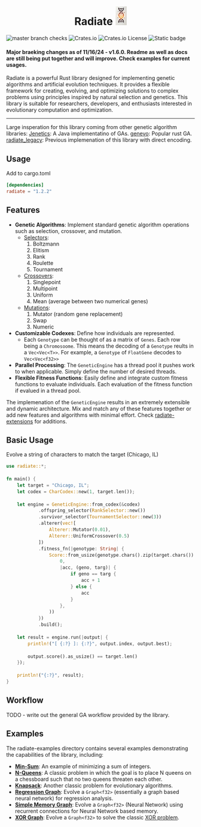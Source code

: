 <h1 align="center">Radiate <img justify="right" height="50" src="/docs/radiate.png"></h1>

![master branch checks][br_ck] ![Crates.io][cl] ![Crates.io License][li] ![Static badge][eg]


[cl]: https://img.shields.io/crates/v/radiate
[br_ck]: https://img.shields.io/github/check-runs/pkalivas/radiate/master
[li]: https://img.shields.io/crates/l/radiate
[eg]: https://img.shields.io/badge/Evolution-Genetics-green

[logo]: /docs/radiate.png 


#### Major braeking changes as of 11/16/24 - v1.6.0. Readme as well as docs are still being put together and will improve. Check examples for current usages.

Radiate is a powerful Rust library designed for implementing genetic algorithms and artificial evolution techniques. It provides a flexible framework for creating, evolving, and optimizing solutions to complex problems using principles inspired by natural selection and genetics. This library is suitable for researchers, developers, and enthusiasts interested in evolutionary computation and optimization.

---

Large insperation for this library coming from other genetic algorithm libraries:
[Jenetics](https://github.com/jenetics/jenetics): A Java implementatino of GAs.
[genevo](https://github.com/innoave/genevo): Popular rust GA.
[radiate_legacy](https://github.com/pkalivas/radiate.legacy): Previous implemenation of this library with direct encoding.

## Usage
Add to cargo.toml
```toml
[dependencies]
radiate = "1.2.2"
```

## Features
* **Genetic Algorithms**: Implement standard genetic algorithm operations such as selection, crossover, and mutation.
  * [Selectors](https://en.wikipedia.org/wiki/Selection_(genetic_algorithm)#:~:text=Boltzmann%20selection,-In%20Boltzmann%20selection&text=The%20temperature%20is%20gradually%20lowered,the%20appropriate%20degree%20of%20diversity.):
      1. Boltzmann
      2. Elitism 
      3. Rank
      4. Roulette
      5. Tournament
   * [Crossovers](https://en.wikipedia.org/wiki/Crossover_(genetic_algorithm)):
      1. Singlepoint
      2. Multipoint
      3. Uniform
      4. Mean (average between two numerical genes)
    * [Mutations](https://en.wikipedia.org/wiki/Mutation_(genetic_algorithm)):
      1. Mutator (random gene replacement)
      2. Swap 
      3. Numeric
* **Customizable Codexes**: Define how individuals are represented.
  * Each ```Genotype``` can be thought of as a matrix of ```Genes```. Each row being a ```Chromosoome```. This means the decoding of a ```Genotype``` reults in a ```Vec<Vec<T>>```. For example, a ```Genotype``` of ```FloatGene``` decodes to ```Vec<Vec<f32>>```
* **Parallel Processing**: The ```GeneticEngine``` has a thread pool it pushes work to when applicable. Simply define the number of desired threads.
* **Flexible Fitness Functions**: Easily define and integrate custom fitness functions to evaluate individuals. Each evaluation of the fitness function if evalued in a thread pool.

The implemenation of the ```GeneticEngine``` results in an extremely extensible and dynamic architecture. Mix and match any of these features together or add new features and algorithms with minimal effort. Check [radiate-extensions](https://github.com/pkalivas/radiate/tree/master/radiate-extensions) for additions.

## Basic Usage
Evolve a string of characters to match the target (Chicago, IL)
```rust
use radiate::*;

fn main() {
    let target = "Chicago, IL";
    let codex = CharCodex::new(1, target.len());

    let engine = GeneticEngine::from_codex(&codex)
            .offspring_selector(RankSelector::new())
            .survivor_selector(TournamentSelector::new(3))
            .alterer(vec![
                Alterer::Mutator(0.01),
                Alterer::UniformCrossover(0.5)
            ])
            .fitness_fn(|genotype: String| {
                Score::from_usize(genotype.chars().zip(target.chars()).fold(
                    0,
                    |acc, (geno, targ)| {
                        if geno == targ {
                            acc + 1
                        } else {
                            acc
                        }
                    },
                ))
            })
            .build();

    let result = engine.run(|output| {
        println!("[ {:?} ]: {:?}", output.index, output.best);

        output.score().as_usize() == target.len()
    });

    println!("{:?}", result);
}
```
## Workflow
TODO - write out the general GA workflow provided by the library.

## Examples
The radiate-examples directory contains several examples demonstrating the capabilities of the library, including:
* **[Min-Sum](https://github.com/pkalivas/radiate/blob/master/radiate-examples/min-sum/src/main.rs)**: An example of minimizing a sum of integers.
* **[N-Queens](https://github.com/pkalivas/radiate/blob/master/radiate-examples/nqueens/src/main.rs)**: A classic problem in which the goal is to place N queens on a chessboard such that no two queens threaten each other.
* **[Knapsack](https://github.com/pkalivas/radiate/blob/master/radiate-examples/knapsack/src/main.rs)**: Another classic problem for evolutionary algorithms.
* **[Regression Graph](https://github.com/pkalivas/radiate/blob/master/radiate-examples/regression-graph/src/main.rs)**: Evolve a ```Graph<f32>``` (essentially a graph based neural network) for regression analysis.
* **[Simple Memory Graph](https://github.com/pkalivas/radiate/blob/master/radiate-examples/simple-memory-graph/src/main.rs)**: Evolve a ```Graph<f32>``` (Neural Network) using recurrent connections for Neural Network based memory.
* **[XOR Graph](https://github.com/pkalivas/radiate/blob/master/radiate-examples/xor-graph/src/main.rs)**: Evolve a ```Graph<f32>``` to solve the classic [XOR problem](https://dev.to/jbahire/demystifying-the-xor-problem-1blk).